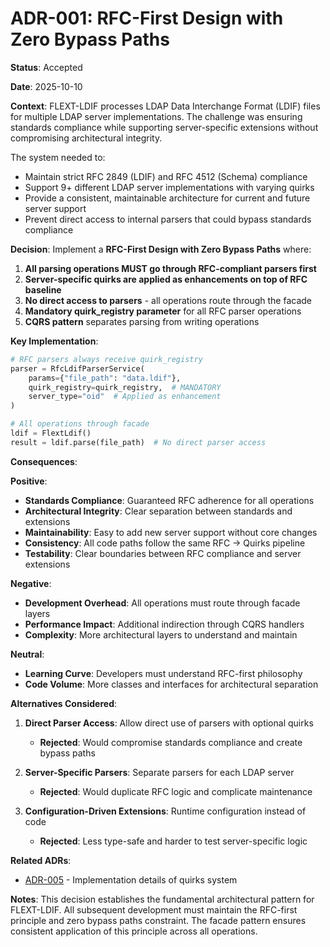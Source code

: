 # ADR-001: RFC-First Design with Zero Bypass Paths

**Status**: Accepted

**Date**: 2025-10-10

**Context**:
FLEXT-LDIF processes LDAP Data Interchange Format (LDIF) files for multiple LDAP server implementations. The challenge was ensuring standards compliance while supporting server-specific extensions without compromising architectural integrity.

The system needed to:
- Maintain strict RFC 2849 (LDIF) and RFC 4512 (Schema) compliance
- Support 9+ different LDAP server implementations with varying quirks
- Provide a consistent, maintainable architecture for current and future server support
- Prevent direct access to internal parsers that could bypass standards compliance

**Decision**:
Implement a **RFC-First Design with Zero Bypass Paths** where:

1. **All parsing operations MUST go through RFC-compliant parsers first**
2. **Server-specific quirks are applied as enhancements on top of RFC baseline**
3. **No direct access to parsers** - all operations route through the facade
4. **Mandatory quirk_registry parameter** for all RFC parser operations
5. **CQRS pattern** separates parsing from writing operations

**Key Implementation**:
```python
# RFC parsers always receive quirk_registry
parser = RfcLdifParserService(
    params={"file_path": "data.ldif"},
    quirk_registry=quirk_registry,  # MANDATORY
    server_type="oid"  # Applied as enhancement
)

# All operations through facade
ldif = FlextLdif()
result = ldif.parse(file_path)  # No direct parser access
```

**Consequences**:

**Positive**:
- **Standards Compliance**: Guaranteed RFC adherence for all operations
- **Architectural Integrity**: Clear separation between standards and extensions
- **Maintainability**: Easy to add new server support without core changes
- **Consistency**: All code paths follow the same RFC → Quirks pipeline
- **Testability**: Clear boundaries between RFC compliance and server extensions

**Negative**:
- **Development Overhead**: All operations must route through facade layers
- **Performance Impact**: Additional indirection through CQRS handlers
- **Complexity**: More architectural layers to understand and maintain

**Neutral**:
- **Learning Curve**: Developers must understand RFC-first philosophy
- **Code Volume**: More classes and interfaces for architectural separation

**Alternatives Considered**:

1. **Direct Parser Access**: Allow direct use of parsers with optional quirks
   - **Rejected**: Would compromise standards compliance and create bypass paths

2. **Server-Specific Parsers**: Separate parsers for each LDAP server
   - **Rejected**: Would duplicate RFC logic and complicate maintenance

3. **Configuration-Driven Extensions**: Runtime configuration instead of code
   - **Rejected**: Less type-safe and harder to test server-specific logic

**Related ADRs**:
- [ADR-005](ADR-005-pluggable-quirks-system.md) - Implementation details of quirks system

**Notes**:
This decision establishes the fundamental architectural pattern for FLEXT-LDIF. All subsequent development must maintain the RFC-first principle and zero bypass paths constraint. The facade pattern ensures consistent application of this principle across all operations.
